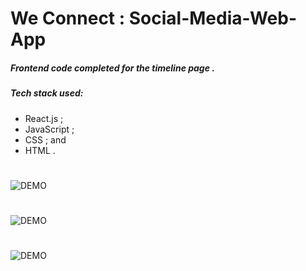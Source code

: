 # We Connect : Social-Media-Web-App
##### Frontend code completed for the timeline page .
##### Tech stack used:
 * React.js ; 
 * JavaScript ; 
 * CSS ; and 
 * HTML .
#
![DEMO](https://user-images.githubusercontent.com/89868832/153728336-da4b91be-a1e6-4c4b-a1e0-36161e574db3.png)
#
![DEMO](https://user-images.githubusercontent.com/89868832/153761635-87742d47-7c0e-4d70-93e4-4ada70baf7e4.png)
#
![DEMO](https://user-images.githubusercontent.com/89868832/154136311-da112f6c-e261-4de2-a2ef-1e1b25deb323.png)
#
